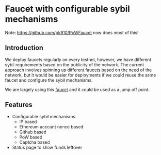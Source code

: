 # Faucet with configurable sybil mechanisms

Note: https://github.com/pk910/PoWFaucet now does most of this!

## Introduction
We deploy faucets regularly on every testnet, however, we have different sybil requirements based on the publicity of the
network. The current approach involves spinning up different faucets based on the need of the network, but it would be easier
for deployments if we could reuse the same faucet and configure the sybil mechanisms.

We are largely using this [faucet](https://github.com/komputing/FaucETH) and it could be used as a jump off point. 

## Features
- Configurable sybil mechanisms: 
    - IP based
    - Ethereum account nonce based
    - Github based
    - PoW based
    - Captcha based
- Status page to show funds leftover
